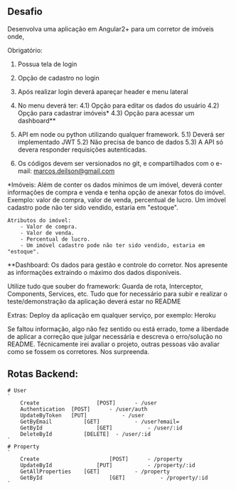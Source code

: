 ## Desafio
Desenvolva uma aplicação em Angular2+ para um corretor de imóveis onde,

Obrigatório:
1) Possua tela de login
2) Opção de cadastro no login
3) Após realizar login deverá apareçar header e menu lateral
4) No menu deverá ter:
	4.1) Opção para editar os dados do usuário
	4.2) Opção para cadastrar imóveis*
	4.3) Opção para acessar um dashboard**

5) API em node ou python utilizando qualquer framework.
	5.1) Deverá ser implementado JWT
	5.2) Não precisa de banco de dados
	5.3) A API só devera responder requisições autenticadas.

6) Os códigos devem ser versionados no git, e compartilhados com o e-mail: marcos.deilson@gmail.com


*Imóveis:
	Além de conter os dados mínimos de um imóvel, deverá conter informações de compra e venda e tenha opção de anexar fotos do imóvel. Exemplo: valor de compra, valor de venda, percentual de lucro.
	Um imóvel cadastro pode não ter sido vendido, estaria em "estoque".

	Atributos do imóvel:
		- Valor de compra.
		- Valor de venda.
		- Percentual de lucro.
		- Um imóvel cadastro pode não ter sido vendido, estaria em "estoque".

**Dashboard:
	Os dados para gestão e controle do corretor.
	Nos apresente as informações extraindo o máximo dos dados disponíveis.

Utilize tudo que souber do framework: Guarda de rota, Interceptor, Components, Services, etc.
Tudo que for necessário para subir e realizar o teste/demonstração da aplicação deverá estar no README

Extras:
	Deploy da aplicação em qualquer serviço, por exemplo: Heroku

Se faltou informação, algo não fez sentido ou está errado, tome a liberdade de aplicar a correção que julgar necessária e descreva o erro/solução no README.
Técnicamente irei avaliar o projeto, outras pessoas vão avaliar como se fossem os corretores. Nos surpreenda.

## Rotas Backend:
	# User
	`
		Create 				 	[POST]		- /user
		Authentication 	[POST]		- /user/auth
		UpdateByToken  	[PUT]			- /user
		GetByEmail		 	[GET]			- /user?email=
		GetById 			 	[GET]			- /user/:id
		DeleteById			[DELETE]  - /user/:id
	`
	# Property
	`
		Create 				 		[POST]		- /property
		UpdateById				[PUT]			- /property/:id
		GetAllProperties	[GET]			- /property
		GetById 			 		[GET]			- /property/:id
	`